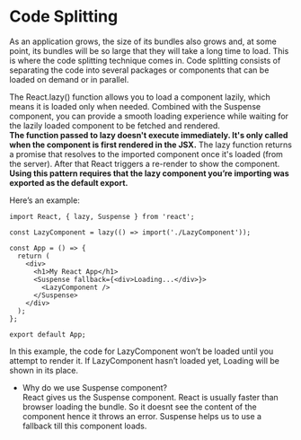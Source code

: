 # Code Splitting 
As an application grows, the size of its bundles also grows and, at some point, its bundles will be so large that they will take a long time to load.
This is where the code splitting technique comes in. Code splitting consists of separating the code into several packages or components that can be loaded on demand or in parallel.

The React.lazy() function allows you to load a component lazily, which means it is loaded only when needed. Combined with the Suspense component, you can provide a smooth loading experience while waiting for the lazily loaded component to be fetched and rendered.  
**The function passed to lazy doesn't execute immediately. It's only called when the component is first rendered in the JSX.** 
The lazy function returns a promise that resolves to the imported component once it's loaded (from the server).
After that React triggers a re-render to show the component.
**Using this pattern requires that the lazy component you’re importing was exported as the default export.**

Here’s an example:
```
import React, { lazy, Suspense } from 'react';

const LazyComponent = lazy(() => import('./LazyComponent'));

const App = () => {
  return (
    <div>
      <h1>My React App</h1>
      <Suspense fallback={<div>Loading...</div>}>
        <LazyComponent />
      </Suspense>
    </div>
  );
};

export default App;
```
In this example, the code for LazyComponent won’t be loaded until you attempt to render it. If LazyComponent hasn’t loaded yet, Loading will be shown in its place.  
- Why do we use Suspense component?  
React gives us the Suspense component. React is usually faster than browser loading the
bundle. So it doesnt see the content of the component hence it throws an error.
Suspense helps us to use a fallback till this component loads.  
